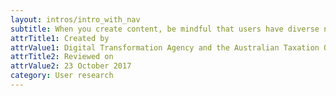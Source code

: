 ```yaml
---
layout: intros/intro_with_nav
subtitle: When you create content, be mindful that users have diverse needs and abilities.
attrTitle1: Created by
attrValue1: Digital Transformation Agency and the Australian Taxation Office
attrTitle2: Reviewed on
attrValue2: 23 October 2017
category: User research
---
```

